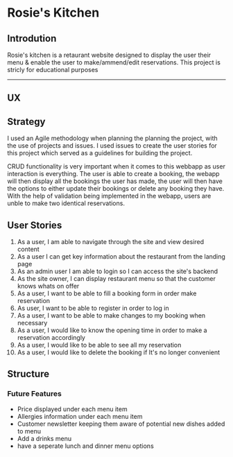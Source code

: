 # Rosie's Kitchen

## Introdution

Rosie's kitchen is a retaurant website designed to display the user their menu & enable the user to make/ammend/edit reservations. This project is stricly for educational purposes

---
## UX

## Strategy 
I used an Agile methodology when planning the planning the project, with the use of projects and issues. I used issues to create the user stories for this project which served as a guidelines for building the project.

CRUD functionality is very important when it comes to this webbapp as user interaction is everything. The user is able to create a booking, the webapp will then display all the bookings the user has made, the user will then have the options to either update their bookings or delete any booking they have. With the help of validation being implemented in the webapp, users are unble to make two identical reservations. 

## User Stories

1. As a user, I am able to navigate through the site and view desired content
2. As a user I can get key information about the restaurant from the landing page
3. As an admin user I am able to login so I can access the site's backend
4. As the site owner, I can display restaurant menu so that the customer knows whats on offer
5. As a user, I want to be able to fill a booking form in order make reservation
6. As user, I want to be able to register in order to log in
7. As a user, I want to be able to make changes to my booking when necessary
8. As a user, I would like to know the opening time in order to make a reservation accordingly
9. As a user, I would like to be able to see all my reservation
10. As a user, I would like to delete the booking if It's no longer convenient


## Structure

### Future Features

- Price displayed under each menu item 
- Allergies information under each menu item 
- Customer newsletter keeping them aware of potential new dishes added to menu
- Add a drinks menu
- have a seperate lunch and dinner menu options 
